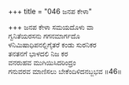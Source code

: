 +++
title = "046 ಜನಪ ಕೇಳಾ"

+++
ಜನಪ ಕೇಳಾ ಸಮಯದೊಳು ವಾ  
ಗ್ವನಿತೆಯರಸನು ಗಗನಮಾರ್ಗದೊ  
ಳನಿಮಿಷಾಧಿಪನಲ್ಲಿಗೈತರೆ ಕಂಡು ಸುರನಿಕರ   
ತನತನಗೆ ಭಾಳದಲಿ ನಿಜ ಕರ  
ವನರುಹವ ಮುಗಿಯಿಸಿದರಿಂದ್ರಂ  
ಗನುವರವ ಮಾಣಿಸಲು ಬೇಕೆಂದಿಳಿದನಬ್ಜಭವ     ॥46॥